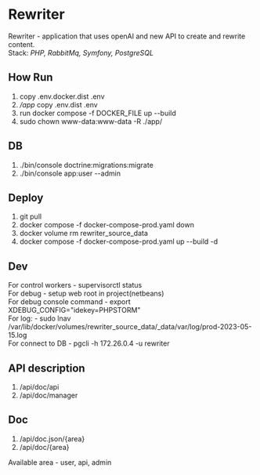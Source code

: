 # Rewriter
Rewriter - application that uses openAI and new API to create and rewrite content.  
Stack: *PHP, RabbitMq, Symfony, PostgreSQL*

## How Run
1. copy .env.docker.dist .env
2. */app* copy .env.dist .env
3. run docker compose -f DOCKER_FILE up --build
4. sudo chown www-data:www-data -R ./app/

## DB

1. ./bin/console doctrine:migrations:migrate
2. ./bin/console app:user --admin


## Deploy

1. git pull
2. docker compose -f docker-compose-prod.yaml down
3. docker volume rm rewriter_source_data
4. docker compose -f docker-compose-prod.yaml up --build -d


## Dev
For control workers - supervisorctl status  
For debug - setup web root in project(netbeans)  
For debug console command - export XDEBUG_CONFIG="idekey=PHPSTORM"  
For log: - sudo lnav /var/lib/docker/volumes/rewriter_source_data/_data/var/log/prod-2023-05-15.log  
For connect to DB - pgcli -h 172.26.0.4 -u rewriter  

## API description
1. /api/doc/api
2. /api/doc/manager

## Doc
1. /api/doc.json/{area}
2. /api/doc/{area}

Available area - user, api, admin

